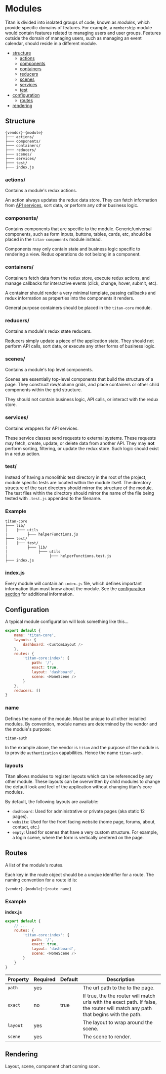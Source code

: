 # Modules
Titan is divided into isolated groups of code, known as *modules*, which provide specific domains of features. For example, a `membership` module would contain features related to managing users and user groups. Features outside the domain of managing users, such as managing an event calendar, should reside in a different module.

- [structure](#structure)
    - [actions](#structure-actions)
    - [components](#structure-components)
    - [containers](#structure-containers)
    - [reducers](#structure-reducers)
    - [scenes](#structure-scenes)
    - [services](#structure-services)
    - [test](#structure-test)
- [configuration](#configuration)
    - [routes](#configuration-routes)
- [rendering](#rendering)

## Structure
```
{vendor}-{module}
├─── actions/
├─── components/
├─── containers/
├─── reducers/
├─── scenes/
├─── services/
├─── test/
├─── index.js
```

### actions/
<a id="structure-actions"></a>
Contains a module's redux actions.

An action always updates the redux data store. They can fetch information from [API services](#structure-services), sort data, or perform any other business logic.

### components/
<a id="structure-components"></a>
Contains components that are specific to the module. Generic/universal components, such as form inputs, buttons, tables, cards, etc, should be placed in the `titan-components` module instead.

Components may only contain state and business logic specific to rendering a view. Redux operations do not belong in a component.

### containers/
<a id="structure-containers"></a>
Containers fetch data from the redux store, execute redux actions, and manage callbacks for interactive events (click, change, hover, submit, etc).

A container should render a very minimal template, passing callbacks and redux information as properties into the components it renders.

General purpose containers should be placed in the `titan-core` module.

### reducers/
<a id="structure-reducers"></a>
Contains a module's redux state reducers.

Reducers simply update a piece of the application state. They should not perform API calls, sort data, or execute any other forms of business logic.

### scenes/
<a id="structure-scenes"></a>
Contains a module's top level components.

Scenes are essentially top-level components that build the structure of a page. They construct row/column grids, and place containers or other child components within the grid structure.

They should not contain business logic, API calls, or interact with the redux store.

### services/
<a id="structure-services"></a>
Contains wrappers for API services.

These service classes send requests to external systems. These requests may fetch, create, update, or delete data from another API. They may **not** perform sorting, filtering, or update the redux store. Such logic should exist in a redux action.

### test/
<a id="structure-test"></a>
Instead of having a monolithic test directory in the root of the project, module specific tests are located within the module itself. The directory structure of the `test` directory should mirror the structure of the module. The test files within the directory should mirror the name of the file being tested with `.test.js` appended to the filename.

### Example

```
titan-core
├─── lib/
|    ├─── utils
|         ├─── helperFunctions.js
├─── test/
|    ├─── test/
|         ├─── lib/
|              ├─── utils
|                   ├─── helperFunctions.test.js
├─── index.js
```

### index.js
<a id="structure-index"></a>
Every module will contain an `index.js` file, which defines important information titan must know about the module. See the [configuration section](#configuration) for additional information.

## Configuration
<a id="configuration"></a>
A typical module configuration will look something like this...

```javascript
export default {
    name: 'titan-core',
    layouts: {
        dashboard: <CustomLayout />
    },
    routes: {
        'titan-core:index': {
            path: '/',
            exact: true,
            layout: 'dashboard',
            scene: <HomeScene />
        }
    },
    reducers: []
}
```

### name
Defines the name of the module. Must be unique to all other installed modules. By convention, module names are determined by the vendor and the module's purpose:

    titan-auth

In the example above, the vendor is `titan` and the purpose of the module is to provide `authentication` capabilities. Hence the name `titan-auth`.

### layouts
Titan allows modules to register layouts which can be referenced by any other module. These layouts can be overwritten by child modules to change the default look and feel of the application without changing titan's core modules.

By default, the following layouts are available:

- `dashboard`: Used for administrative or private pages (aka static 12 pages).
- `website`: Used for the front facing website (home page, forums, about, contact, etc.)
- `empty`: Used for scenes that have a very custom structure. For example, a login scene, where the form is vertically centered on the page.

## Routes
<a id="configuration-routes"></a>
A list of the module's routes.

Each key in the route object should be a unqiue identifier for a route. The naming convention for a route id is:

```text
{vendor}-{module}:{route name}
```

### Example

**index.js**
```javascript
export default {
    // ...
    routes: {
        'titan-core:index': {
            path: '/',
            exact: true,
            layout: 'dashboard',
            scene: <HomeScene />
        }
    }
}
```
| Property | Required | Default | Description                                                                                                                      |
|----------|----------|---------|----------------------------------------------------------------------------------------------------------------------------------|
| `path`   | yes      |         | The url path to the to the page.                                                                                                 |
| `exact`  | no       | true    | If true, the the router will match urls with the exact path. If false, the router will match any path that begins with the path. |
| `layout` | yes      |         | The layout to wrap around the scene.                                                                                             |
| `scene`  | yes      |         | The scene to render.                                                                                                             |

## Rendering
<a id="rendering"></a>

Layout, scene, component chart coming soon.